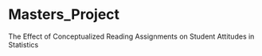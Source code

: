 # Masters_Project
The Effect of Conceptualized Reading Assignments on Student Attitudes in Statistics
